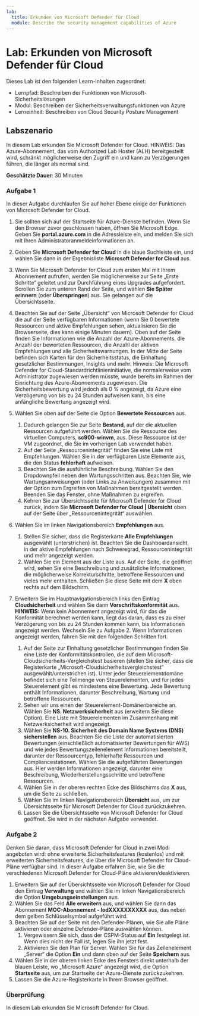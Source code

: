 ```yaml
---
lab:
  title: Erkunden von Microsoft Defender für Cloud
  module: Describe the security management capabilities of Azure
---
```


# Lab: Erkunden von Microsoft Defender für Cloud

Dieses Lab ist den folgenden Learn-Inhalten zugeordnet:

- Lernpfad: Beschreiben der Funktionen von Microsoft-Sicherheitslösungen
- Modul: Beschreiben der Sicherheitsverwaltungsfunktionen von Azure
- Lerneinheit: Beschreiben von Cloud Security Posture Management

## Labszenario

In diesem Lab erkunden Sie Microsoft Defender for Cloud.  HINWEIS: Das Azure-Abonnement, das vom Authorized Lab Hoster (ALH) bereitgestellt wird, schränkt möglicherweise den Zugriff ein und kann zu Verzögerungen führen, die länger als normal sind.

**Geschätzte Dauer**: 30 Minuten

### Aufgabe 1

In dieser Aufgabe durchlaufen Sie auf hoher Ebene einige der Funktionen von Microsoft Defender for Cloud.

1. Sie sollten sich auf der Startseite für Azure-Dienste befinden.  Wenn Sie den Browser zuvor geschlossen haben, öffnen Sie Microsoft Edge. Geben Sie **portal.azure.com** in die Adressleiste ein, und melden Sie sich mit Ihren Administratoranmeldeinformationen an.

1. Geben Sie **Microsoft Defender for Cloud** in die blaue Suchleiste ein, und wählen Sie dann in der Ergebnisliste **Microsoft Defender for Cloud** aus.

1. Wenn Sie Microsoft Defender for Cloud zum ersten Mal mit Ihrem Abonnement aufrufen, werden Sie möglicherweise zur Seite „Erste Schritte“ geleitet und zur Durchführung eines Upgrades aufgefordert.  Scrollen Sie zum unteren Rand der Seite, und wählen **Sie Später erinnern** (oder **Überspringen**) aus.  Sie gelangen auf die Übersichtsseite.

1. Beachten Sie auf der Seite „Übersicht“ von Microsoft Defender for Cloud die auf der Seite verfügbaren Informationen (wenn Sie 0 bewertete Ressourcen und aktive Empfehlungen sehen, aktualisieren Sie die Browserseite, dies kann einige Minuten dauern).  Oben auf der Seite finden Sie Informationen wie die Anzahl der Azure-Abonnements, die Anzahl der bewerteten Ressourcen, die Anzahl der aktiven Empfehlungen und alle Sicherheitswarnungen.  In der Mitte der Seite befinden sich Karten für den Sicherheitsstatus, die Einhaltung gesetzlicher Bestimmungen, Insights und mehr.  Hinweis: Die Microsoft Defender for Cloud-Standardrichtlinieninitiative, die normalerweise vom Administrator zugewiesen werden müsste, wurde bereits im Rahmen der Einrichtung des Azure-Abonnements zugewiesen. Die Sicherheitsbewertung wird jedoch als 0 % angezeigt, da Azure eine Verzögerung von bis zu 24 Stunden aufweisen kann, bis eine anfängliche Bewertung angezeigt wird.

1. Wählen Sie oben auf der Seite die Option **Bewertete Ressourcen** aus. 
    1. Dadurch gelangen Sie zur Seite **Bestand**, auf der die aktuellen Ressourcen aufgeführt werden. Wählen Sie die Ressource des virtuellen Computers, **sc900-winvm**, aus. Diese Ressource ist der VM zugeordnet, die Sie im vorherigen Lab verwendet haben.
    1. Auf der Seite „Ressourcenintegrität“ finden Sie eine Liste mit Empfehlungen.  Wählen Sie in der verfügbaren Liste Elemente aus, die den Status **fehlerhaft** aufweisen.
    1. Beachten Sie die ausführliche Beschreibung.  Wählen Sie den Dropdownpfeil neben den Wartungsschritten aus. Beachten Sie, wie Wartungsanweisungen (oder Links zu Anweisungen) zusammen mit der Option zum Ergreifen von Maßnahmen bereitgestellt werden.  Beenden Sie das Fenster, ohne Maßnahmen zu ergreifen.
    1. Kehren Sie zur Übersichtsseite für Microsoft Defender for Cloud zurück, indem Sie **Microsoft Defender for Cloud | Übersicht** oben auf der Seite über „Ressourcenintegrität“ auswählen.

1. Wählen Sie im linken Navigationsbereich **Empfehlungen** aus.  
    1. Stellen Sie sicher, dass die Registerkarte **Alle Empfehlungen** ausgewählt (unterstrichen) ist.  Beachten Sie die Dashboardansicht, in der aktive Empfehlungen nach Schweregrad, Ressourcenintegrität und mehr angezeigt werden.
    1. Wählen Sie ein Element aus der Liste aus.  Auf der Seite, die geöffnet wird, sehen Sie eine Beschreibung und zusätzliche Informationen, die möglicherweise Korrekturschritte, betroffene Ressourcen und vieles mehr enthalten. Schließen Sie diese Seite mit dem **X** oben rechts auf dem Bildschirm.

1. Erweitern Sie im Hauptnavigationsbereich links den Eintrag **Cloudsicherheit** und wählen Sie dann **Vorschriftskonformität** aus.  **HINWEIS:** Wenn kein Abonnement angezeigt wird, für das die Konformität berechnet werden kann, liegt das daran, dass es zu einer Verzögerung von bis zu 24 Stunden kommen kann, bis Informationen angezeigt werden. Wechseln Sie zu Aufgabe 2.  Wenn Informationen angezeigt werden, fahren Sie mit den folgenden Schritten fort.
    1. Auf der Seite zur Einhaltung gesetzlicher Bestimmungen finden Sie eine Liste der Konformitätskontrollen, die auf dem Microsoft-Cloudsicherheits-Vergleichstest basieren (stellen Sie sicher, dass die Registerkarte „Microsoft-Cloudsicherheitsvergleichstest“ ausgewählt/unterstrichen ist). Unter jeder Steuerelementdomäne befindet sich eine Teilmenge von Steuerelementen, und für jedes Steuerelement gibt es mindestens eine Bewertung. Jede Bewertung enthält Informationen, darunter Beschreibung, Wartung und betroffene Ressourcen.
    1. Sehen wir uns einen der Steuerelement-Domänenbereiche an. Wählen Sie **NS. Netzwerksicherheit** aus (erweitern Sie diese Option). Eine Liste mit Steuerelementen im Zusammenhang mit Netzwerksicherheit wird angezeigt.
    1. Wählen Sie **NS-10. Sicherheit des Domain Name Systems (DNS) sicherstellen** aus. Beachten Sie die Liste der automatisierten Bewertungen (einschließlich automatisierter Bewertungen für AWS) und wie jedes Bewertungszeilenelement Informationen bereitstellt, darunter der Ressourcentyp, fehlerhafte Ressourcen und Compliancestationen. Wählen Sie die aufgeführten Bewertungen aus.  Hier werden Informationen angezeigt, darunter eine Beschreibung, Wiederherstellungsschritte und betroffene Ressourcen.
    1. Wählen Sie in der oberen rechten Ecke des Bildschirms das **X** aus, um die Seite zu schließen.
    1. Wählen Sie im linken Navigationsbereich **Übersicht** aus, um zur Übersichtsseite für Microsoft Defender for Cloud zurückzukehren.
    1. Lassen Sie die Übersichtsseite von Microsoft Defender for Cloud geöffnet. Sie wird in der nächsten Aufgabe verwendet.

### Aufgabe 2

Denken Sie daran, dass Microsoft Defender for Cloud in zwei Modi angeboten wird: ohne erweiterte Sicherheitsfeatures (kostenlos) und mit erweiterten Sicherheitsfeatures, die über die Microsoft Defender for Cloud-Pläne verfügbar sind. In dieser Aufgabe erfahren Sie, wie Sie die verschiedenen Microsoft Defender for Cloud-Pläne aktivieren/deaktivieren.

1. Erweitern Sie auf der Übersichtsseite von Microsoft Defender for Cloud den Eintrag **Verwaltung** und wählen Sie im linken Navigationsbereich die Option **Umgebungseinstellungen** aus.
1. Wählen Sie das Feld **Alle erweitern** aus, und wählen Sie dann das Abonnement **MOC-Abonnement - lodXXXXXXXXXX** aus, das neben dem gelben Schlüsselsymbol aufgeführt wird.
1. Beachten Sie auf der Seite mit den Defender-Plänen, wie Sie alle Pläne aktivieren oder einzelne Defender-Pläne auswählen können. 
    1. Vergewissern Sie sich, dass der CSPM-Status auf **Ein** festgelegt ist. Wenn dies nicht der Fall ist, legen Sie ihn jetzt fest.  
    1. Aktivieren Sie den Plan für Server.  Wählen Sie für das Zeilenelement „Server“ die Option **Ein** und dann oben auf der Seite **Speichern** aus.
1. Wählen Sie in der oberen linken Ecke des Fensters direkt unterhalb der blauen Leiste, wo „Microsoft Azure“ angezeigt wird, die Option **Startseite** aus, um zur Startseite der Azure-Dienste zurückzukehren.
1. Lassen Sie die Azure-Registerkarte in Ihrem Browser geöffnet.

### Überprüfung

In diesem Lab erkunden Sie Microsoft Defender for Cloud.
